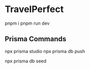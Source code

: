 # TravelPerfect

pnpm i
pnpm run dev

## Prisma Commands

npx prisma studio
npx prisma db push

npx prisma db seed
